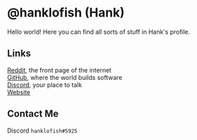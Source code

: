 # @hanklofish (Hank)
Hello world! Here you can find all sorts of stuff in Hank's profile.
## Links
[Reddit](https://www.reddit.com/u/hanklofish), the front page of the internet  
[GitHub](https://www.github.com/hanklofish), where the world builds software  
[Discord](https://discord.com/users/828300430332526632), your place to talk  
[Website](https://hanklofish.github.io)
## Contact Me
Discord `hanklofish#5925`  

<!---
hanklofish/hanklofish is a ✨ special ✨ repository because its `README.md` (this file) appears on your GitHub profile.
You can click the Preview link to take a look at your changes.
--->
